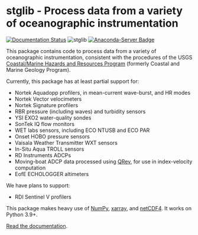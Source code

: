 # stglib - Process data from a variety of oceanographic instrumentation

[![Documentation Status](https://readthedocs.org/projects/stglib/badge/?version=latest)](http://stglib.readthedocs.io/en/latest/?badge=latest)
![stglib](https://github.com/USGS-CMG/stglib/workflows/stglib/badge.svg)
[![Anaconda-Server Badge](https://anaconda.org/conda-forge/stglib/badges/version.svg)](https://anaconda.org/conda-forge/stglib)

This package contains code to process data from a variety of oceanographic instrumentation, consistent with the procedures of the USGS [Coastal/Marine Hazards and Resources Program](https://marine.usgs.gov) (formerly Coastal and Marine Geology Program).

Currently, this package has at least partial support for:

- Nortek Aquadopp profilers, in mean-current wave-burst, and HR modes
- Nortek Vector velocimeters
- Nortek Signature profilers
- RBR pressure (including waves) and turbidity sensors
- YSI EXO2 water-quality sondes
- SonTek IQ flow monitors
- WET labs sensors, including ECO NTUSB and ECO PAR
- Onset HOBO pressure sensors
- Vaisala Weather Transmitter WXT sensors
- In-Situ Aqua TROLL sensors
- RD Instruments ADCPs
- Moving-boat ADCP data processed using [QRev](https://hydroacoustics.usgs.gov/movingboat/QRev.shtml), for use in index-velocity computation
- EofE ECHOLOGGER altimeters

We have plans to support:

- RDI Sentinel V profilers

This package makes heavy use of [NumPy](http://www.numpy.org), [xarray](http://xarray.pydata.org/en/stable/), and [netCDF4](http://unidata.github.io/netcdf4-python/). It works on Python 3.9+.

[Read the documentation](http://stglib.readthedocs.io/).
